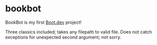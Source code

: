 # bookbot

BookBot is my first [Boot.dev](https://www.boot.dev) project!

Three classics included; takes any filepath to valid file. Does not catch exceptions for unexpected second argument; not sorry.